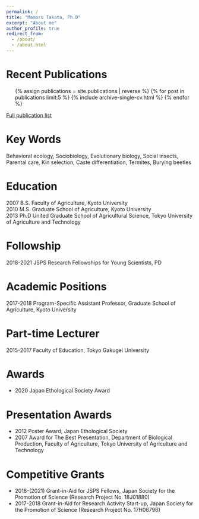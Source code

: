 ```yaml
---
permalink: /
title: "Mamoru Takata, Ph.D"
excerpt: "About me"
author_profile: true
redirect_from: 
  - /about/
  - /about.html
---
```


# Recent Publications


   <ul>{% assign publications = site.publications | reverse %}
  {% for post in publications limit:5 %}
    {% include archive-single-cv.html %}
  {% endfor %}</ul>
  
  <!-- <ul><!--{% for post in site.publications reversed %} 
  {% for post in site.publications reversed limit:5 %}
    {% include archive-single-cv.html %}
  {% endfor %}</ul> -->
  

[Full publication list](https://scholar.google.com/citations?user=1fHBRKMAAAAJ)  


# Key Words

Behavioral ecology, Sociobiology, Evolutionary biology, Social insects, Parental care, Kin selection, Caste differentiation, Termites, Burying beetles

# Education

2007     B.S. Faculty of Agriculture, Kyoto University  
2010     M.S. Graduate School of Agriculture, Kyoto University  
2013     Ph.D United Graduate School of Agricultural Science, Tokyo University of Agriculture and Technology  

# Followship

2018-2021     JSPS Research Fellowships for Young Scientists, PD  

# Academic Positions

2017-2018  Program-Specific Assistant Professor, Graduate School of Agriculture, Kyoto University  

# Part-time Lecturer

2015-2017     Faculty of Education, Tokyo Gakugei University  

# Awards

* 2020     Japan Ethological Society Award  

# Presentation Awards

* 2012     Poster Award, Japan Ethological Society  
* 2007     Award for The Best Presentation, Department of Biological Production, Faculty of Agriculture, Tokyo University of Agriculture and Technology  

# Competitive Grants

* 2018-(2021) Grant-in-Aid for JSPS Fellows, Japan Society for the Promotion of Science (Research Project No. 18J01880)  
* 2017-2018 Grant-in-Aid for Research Activity Start-up, Japan Society for the Promotion of Science (Research Project No. 17H06796)

<!--
### Society Committees
### Journal Editorship
-->
